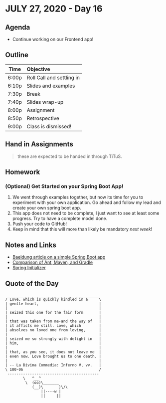 # JULY 27, 2020 - Day 16

## Agenda

- Continue working on our Frontend app!

## Outline

| Time   | Objective                        |
| -------|:---------------------------------|
| 6:00p  | Roll Call and settling in        |
| 6:10p  | Slides and examples              |
| 7:30p  | Break                            |
| 7:40p  | Slides wrap-up                   |
| 8:00p  | Assignment                       |
| 8:50p  | Retrospective                    |
| 9:00p  | Class is dismissed!              |

## Hand in Assignments

>these are expected to be handed in through TiTuS.

## Homework

### (Optional) Get Started on your Spring Boot App!

1. We went through examples together, but now its time for you to experiment with your own application. Go ahead and follow my lead and create your own spring boot app.
2. This app does not need to be complete, I just want to see at least some progress. Try to have a complete model done.
3. Push your code to GitHub!
4. Keep in mind that this will more than likely be mandatory *next week*!

## Notes and Links

- [Baeldung article on a simple Spring Boot app](https://www.baeldung.com/spring-boot-start)
- [Comparison of Ant, Maven, and Gradle](https://www.baeldung.com/ant-maven-gradle)
- [Spring Initializer](https://start.spring.io/)

## Quote of the Day

```
 _________________________________________
/ Love, which is quickly kindled in a     \
| gentle heart,                           |
|                                         |
| seized this one for the fair form       |
|                                         |
| that was taken from me-and the way of   |
| it afficts me still. Love, which        |
| absolves no loved one from loving,      |
|                                         |
| seized me so strongly with delight in   |
| him,                                    |
|                                         |
| that, as you see, it does not leave me  |
| even now. Love brought us to one death. |
|                                         |
| -- La Divina Commedia: Inferno V, vv.   |
\ 100-06                                  /
 -----------------------------------------
        \   ^__^
         \  (oo)\_______
            (__)\       )\/\
                ||----w |
                ||     ||

```
